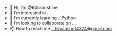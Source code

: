 - 👋 Hi, I’m @90ssonshine
- 👀 I’m interested in ...
- 🌱 I’m currently learning ...Python
- 💞️ I’m looking to collaborate on ...
- 📫 How to reach me ...himanshu14324@gmail.com

<!---
90ssonshine/90ssonshine is a ✨ special ✨ repository because its `README.md` (this file) appears on your GitHub profile.
You can click the Preview link to take a look at your changes.
--->
